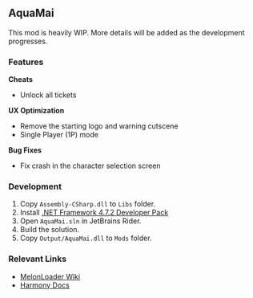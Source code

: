 ## AquaMai

This mod is heavily WIP. More details will be added as the development progresses.

### Features

**Cheats**

* Unlock all tickets

**UX Optimization**

* Remove the starting logo and warning cutscene
* Single Player (1P) mode

**Bug Fixes**

* Fix crash in the character selection screen

### Development

1. Copy `Assembly-CSharp.dll` to `Libs` folder.
2. Install [.NET Framework 4.7.2 Developer Pack](https://dotnet.microsoft.com/en-us/download/dotnet-framework/thank-you/net472-developer-pack-offline-installer)
3. Open `AquaMai.sln` in JetBrains Rider.
4. Build the solution.
5. Copy `Output/AquaMai.dll` to `Mods` folder.

### Relevant Links

* [MelonLoader Wiki](https://melonwiki.xyz/#/modders/quickstart)
* [Harmony Docs](https://harmony.pardeike.net/articles/patching-prefix.html)
